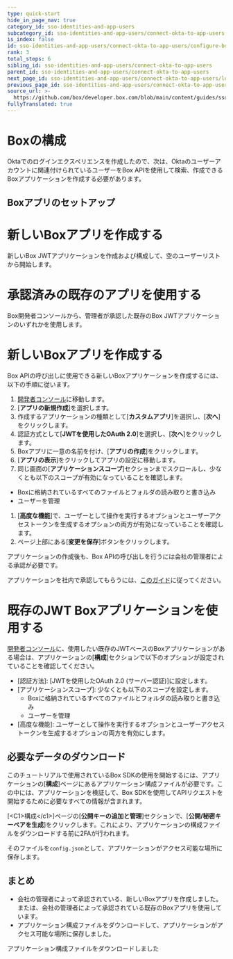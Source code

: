 ```yaml
---
type: quick-start
hide_in_page_nav: true
category_id: sso-identities-and-app-users
subcategory_id: sso-identities-and-app-users/connect-okta-to-app-users
is_index: false
id: sso-identities-and-app-users/connect-okta-to-app-users/configure-box
rank: 3
total_steps: 6
sibling_id: sso-identities-and-app-users/connect-okta-to-app-users
parent_id: sso-identities-and-app-users/connect-okta-to-app-users
next_page_id: sso-identities-and-app-users/connect-okta-to-app-users/logging-into-app
previous_page_id: sso-identities-and-app-users/connect-okta-to-app-users/configure-okta
source_url: >-
  https://github.com/box/developer.box.com/blob/main/content/guides/sso-identities-and-app-users/connect-okta-to-app-users/3-configure-box.md
fullyTranslated: true
---
```

# Boxの構成

Oktaでのログインエクスペリエンスを作成したので、次は、Oktaのユーザーアカウントに関連付けられているユーザーをBox APIを使用して検索、作成できるBoxアプリケーションを作成する必要があります。

## Boxアプリのセットアップ

<Grid columns="2">

<Choose option="box.app_type" value="create_new" color="blue">

# 新しいBoxアプリを作成する

新しいBox JWTアプリケーションを作成および構成して、空のユーザーリストから開始します。

</Choose>

<Choose option="box.app_type" value="use_own" color="blue">

# 承認済みの既存のアプリを使用する

Box開発者コンソールから、管理者が承認した既存のBox JWTアプリケーションのいずれかを使用します。

</Choose>

</Grid>

<Choice option="box.app_type" value="create_new" color="none">

# 新しいBoxアプリを作成する

Box APIの呼び出しに使用できる新しいBoxアプリケーションを作成するには、以下の手順に従います。

1. [開発者コンソール][devconsole]に移動します。
2. \[**アプリの新規作成**]を選択します。
3. 作成するアプリケーションの種類として\[**カスタムアプリ**]を選択し、\[**次へ**]をクリックします。
4. 認証方式として\[**JWTを使用したOAuth 2.0**]を選択し、\[**次へ**]をクリックします。
5. Boxアプリに一意の名前を付け、\[**アプリの作成**]をクリックします。
6. \[**アプリの表示**]をクリックしてアプリの設定に移動します。
7. 同じ画面の\[**アプリケーションスコープ**]セクションまでスクロールし、少なくとも以下のスコープが有効になっていることを確認します。

* Boxに格納されているすべてのファイルとフォルダの読み取りと書き込み
* ユーザーを管理

1. \[**高度な機能**]で、ユーザーとして操作を実行するオプションとユーザーアクセストークンを生成するオプションの両方が有効になっていることを確認します。
2. ページ上部にある\[**変更を保存**]ボタンをクリックします。

<Message type="warning">

アプリケーションの作成後も、Box APIの呼び出しを行うには会社の管理者による承認が必要です。

</Message>

アプリケーションを社内で承認してもらうには、[このガイド](g://applications/custom-apps/app-approval/)に従ってください。

</Choice>

<Choice option="box.app_type" value="use_own" color="none">

# 既存のJWT Boxアプリケーションを使用する

[開発者コンソール][devconsole]に、使用したい既存のJWTベースのBoxアプリケーションがある場合は、アプリケーションの\[**構成**]セクションで以下のオプションが設定されていることを確認してください。

* \[認証方法]: \[JWTを使用したOAuth 2.0 (サーバー認証)]に設定します。
* \[アプリケーションスコープ]: 少なくとも以下のスコープを設定します。
  * Boxに格納されているすべてのファイルとフォルダの読み取りと書き込み
  * ユーザーを管理
* \[高度な機能]: ユーザーとして操作を実行するオプションとユーザーアクセストークンを生成するオプションの両方を有効にします。

</Choice>

## 必要なデータのダウンロード

このチュートリアルで使用されているBox SDKの使用を開始するには、アプリケーションの\[**構成**]ページにあるアプリケーション構成ファイルが必要です。この中には、アプリケーションを検証して、Box SDKを使用してAPIリクエストを開始するために必要なすべての情報が含まれます。

\[\<C1>構成\</c1>]ページの\[**公開キーの追加と管理**]セクションで、\[**公開/秘密キーペアを生成**]をクリックします。これにより、アプリケーションの構成ファイルをダウンロードする前に2FAが行われます。

そのファイルを`config.json`として、アプリケーションがアクセス可能な場所に保存します。

## まとめ

* 会社の管理者によって承認されている、新しいBoxアプリを作成しました。または、会社の管理者によって承認されている既存のBoxアプリを使用しています。
* アプリケーション構成ファイルをダウンロードして、アプリケーションがアクセス可能な場所に保存しました。

<Observe option="box.app_type" value="use_own,create_new">

<Next>

アプリケーション構成ファイルをダウンロードしました

</Next>

</Observe>

[devconsole]: https://cloud.app.box.com/developers/console
